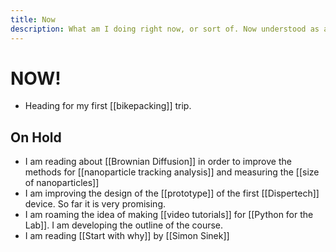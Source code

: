 ```yaml
---
title: Now
description: What am I doing right now, or sort of. Now understood as a continuum and not as an instant
---
```

# NOW!
- Heading for my first [[bikepacking]] trip.

## On Hold
- I am reading about [[Brownian Diffusion]] in order to improve the methods for [[nanoparticle tracking analysis]] and measuring the [[size of nanoparticles]]
- I am improving the design of the [[prototype]] of the first [[Dispertech]] device. So far it is very promising.
- I am roaming the idea of making [[video tutorials]] for [[Python for the Lab]]. I am developing the outline of the course. 
- I am reading [[Start with why]] by [[Simon Sinek]]